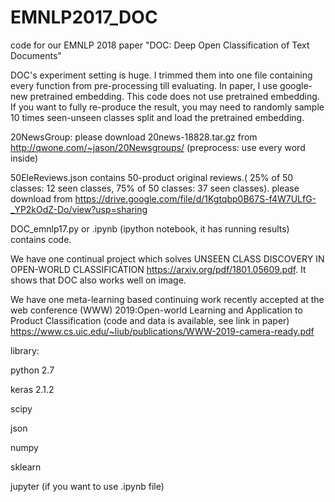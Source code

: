 # EMNLP2017_DOC
code for our EMNLP 2018 paper "DOC: Deep Open Classification of Text Documents"

DOC's experiment setting is huge. I trimmed them into one file containing every function from pre-processing till evaluating. In paper, I use google-new pretrained embedding. This code does not use pretrained embedding. If you want to fully re-produce the result, you may need to randomly sample 10 times seen-unseen classes split and load the pretrained embedding. 

20NewsGroup: please download 20news-18828.tar.gz from http://qwone.com/~jason/20Newsgroups/ (preprocess: use every word inside) 

50EleReviews.json contains 50-product original reviews.( 25% of 50 classes: 12 seen classes, 75% of 50 classes: 37 seen classes). please download from https://drive.google.com/file/d/1Kgtqbp0B67S-f4W7ULfG-_YP2kOdZ-Do/view?usp=sharing

DOC_emnlp17.py or .ipynb (ipython notebook, it has running results) contains code. 

We have one continual project which solves UNSEEN CLASS DISCOVERY IN OPEN-WORLD CLASSIFICATION https://arxiv.org/pdf/1801.05609.pdf. It shows that DOC also works well on image. 

We have one meta-learning based continuing work recently accepted at the web conference (WWW) 2019:Open-world Learning and Application to Product Classification (code and data is available, see link in paper) 
https://www.cs.uic.edu/~liub/publications/WWW-2019-camera-ready.pdf

library: 

python 2.7 

keras 2.1.2 

scipy 

json 

numpy 

sklearn 

jupyter (if you want to use .ipynb file)

